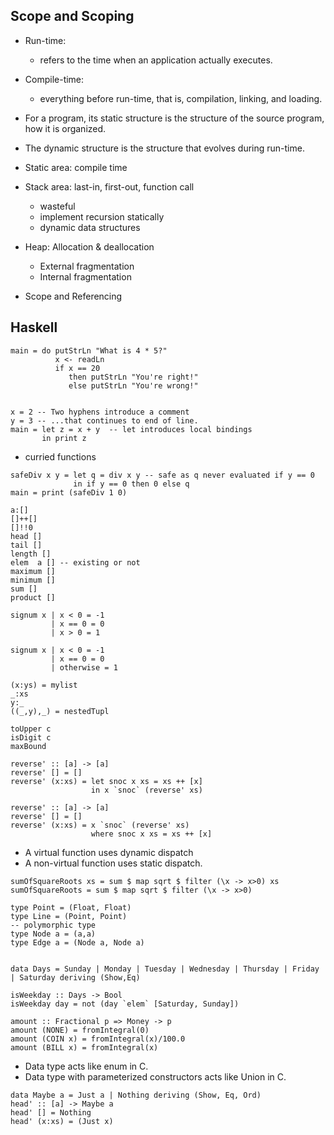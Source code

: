 
## Scope and Scoping
- Run-time:
   - refers to the time when an application actually executes.
- Compile-time:
   - everything before run-time, that is, compilation, linking, and loading.
- For a program, its static structure is the structure of the source program, how it is organized.
- The dynamic structure is the structure that evolves during run-time.

- Static area: compile time
- Stack area: last-in, first-out, function call
   - wasteful
   - implement recursion statically
   - dynamic data structures
- Heap: Allocation & deallocation
   - External fragmentation
   - Internal fragmentation
- Scope and Referencing

## Haskell

```
main = do putStrLn "What is 4 * 5?"
          x <- readLn
          if x == 20
             then putStrLn "You're right!"
             else putStrLn "You're wrong!"


x = 2 -- Two hyphens introduce a comment
y = 3 -- ...that continues to end of line.
main = let z = x + y  -- let introduces local bindings
       in print z
```
- curried functions

```
safeDiv x y = let q = div x y -- safe as q never evaluated if y == 0
              in if y == 0 then 0 else q
main = print (safeDiv 1 0)
```
```
a:[]
[]++[]
[]!!0
head []
tail []
length []
elem  a [] -- existing or not
maximum []
minimum []
sum []
product []
```
```
signum x | x < 0 = -1
         | x == 0 = 0
         | x > 0 = 1
```
```
signum x | x < 0 = -1
         | x == 0 = 0
         | otherwise = 1
```
```
(x:ys) = mylist
_:xs
y:_
((_,y),_) = nestedTupl
```
```
toUpper c
isDigit c
maxBound
```
```
reverse' :: [a] -> [a]
reverse' [] = []
reverse' (x:xs) = let snoc x xs = xs ++ [x]
                  in x `snoc` (reverse' xs)

reverse' :: [a] -> [a]
reverse' [] = []
reverse' (x:xs) = x `snoc` (reverse' xs)
                  where snoc x xs = xs ++ [x]
```


- A virtual function uses dynamic dispatch
- A non-virtual function uses static dispatch.

```
sumOfSquareRoots xs = sum $ map sqrt $ filter (\x -> x>0) xs
sumOfSquareRoots = sum $ map sqrt $ filter (\x -> x>0)
```

```
type Point = (Float, Float)
type Line = (Point, Point)
-- polymorphic type
type Node a = (a,a)
type Edge a = (Node a, Node a)


data Days = Sunday | Monday | Tuesday | Wednesday | Thursday | Friday | Saturday deriving (Show,Eq)

isWeekday :: Days -> Bool
isWeekday day = not (day `elem` [Saturday, Sunday])
```
```
amount :: Fractional p => Money -> p
amount (NONE) = fromIntegral(0)
amount (COIN x) = fromIntegral(x)/100.0
amount (BILL x) = fromIntegral(x)
```
- Data type acts like enum in C.
- Data type with parameterized constructors acts like Union in C.

```
data Maybe a = Just a | Nothing deriving (Show, Eq, Ord)
head' :: [a] -> Maybe a
head' [] = Nothing
head' (x:xs) = (Just x)
```

